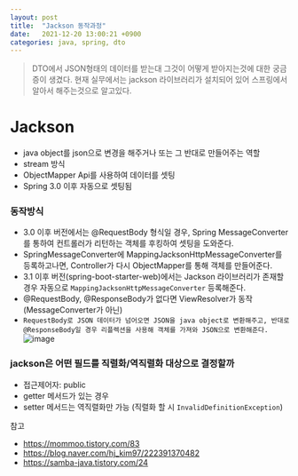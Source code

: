 ```yaml
---
layout: post
title:  "Jackson 동작과정"
date:   2021-12-20 13:00:21 +0900
categories: java, spring, dto
---
```


> DTO에서 JSON형태의 데이터를 받는대 그것이 어떻게 받아지는것에 대한 궁금증이 생겼다. 현재 실무에서는 jackson 라이브러리가 설치되어 있어 스프링에서 알아서 해주는것으로 알고있다.

# Jackson 
- java object를 json으로 변경을 해주거나 또는 그 반대로 만들어주는 역할
- stream 방식
- ObjectMapper Api를 사용하여 데이터를 셋팅
- Spring 3.0 이후 자동으로 셋팅됨


### 동작방식
- 3.0 이후 버전에서는 @RequestBody 형식일 경우, Spring MessageConverter를 통하여 컨트롤러가 리턴하는 객체를 후킹하여 셋팅을 도와준다.
- SpringMessageConverter에 MappingJacksonHttpMessageConverter를 등록하고나면, Controller가 다시 ObjectMapper를 통해 객체를 만들어준다.
- 3.1 이후 버전(spring-boot-starter-web)에서는 Jackson 라이브러리가 존재할 경우 자동으로 `MappingJacksonHttpMessageConverter` 등록해준다.
-  @RequestBody, @ResponseBody가 없다면 ViewResolver가 동작 (MessageConverter가 아닌)
-  `RequestBody로 JSON 데이터가 넘어오면 JSON을 java object로 변환해주고, 반대로 @ResponseBody일 경우 리플렉션을 사용해 객체를 가져와 JSON으로 변환해준다.`
![image](https://user-images.githubusercontent.com/43225288/146712308-7baecd7e-1c82-4e61-bae3-459dd6b59697.png)


### jackson은 어떤 필드를 직렬화/역직렬화 대상으로 결정할까
- 접근제어자: public
- getter 메서드가 있는 경우
- setter 메서드는 역직렬화만 가능 (직렬화 할 시 `InvalidDefinitionException`)




참고
- https://mommoo.tistory.com/83
- https://blog.naver.com/hj_kim97/222391370482
- https://samba-java.tistory.com/24
